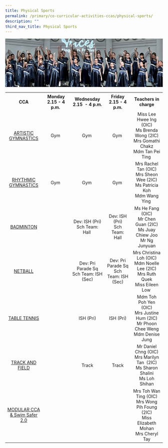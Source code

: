 ```yaml
---
title: Physical Sports
permalink: /primary/co-curricular-activities-ccas/physical-sports/
description: ""
third_nav_title: Physical Sports
---
```

![](/images/01%20Banner%20Photos/cca.jpg)

<table class="iveo_table ives_tab_simple3">
<tbody>
<tr>
<th style="text-align: center; width: 129px;">CCA</th>
<th style="text-align: center; width: 120px;">Monday<br />2.15 - 4 p.m.&nbsp;</th>
<th style="text-align: center; width: 136px;">Wednesday<br />2.15&nbsp; - 4 p.m.</th>
<th style="text-align: center; width: 120px;">Friday<br />2.15 - 4 p.m.</th>
<th style="text-align: center; width: 146px;">Teachers in charge</th>
</tr>
<tr>
<td style="text-align: center; width: 129px;"><a href="/primary/co-curricular-activities-ccas/physical-sports/artistic-gymnastics" target="">ARTISTIC GYMNASTICS</a></td>
<td style="text-align: center; width: 120px;">Gym&nbsp;</td>
<td style="text-align: center; width: 136px;">Gym&nbsp;</td>
<td style="text-align: center; width: 120px;">Gym&nbsp;</td>
<td style="text-align: center; width: 146px;">Miss Lee Hwee Ing (OIC)<br />Ms Brenda Wong (2IC)<br />Mrs Gomathi Chakz<br />Mdm Tan Pei Ting&nbsp;</td>
</tr>
<tr>
<td style="text-align: center; width: 129px;"><a href="/primary/co-curricular-activities-ccas/physical-sports/rhythmic-gymnastics" target="">RHYTHMIC GYMNASTICS</a></td>
<td style="text-align: center; width: 120px;">Gym&nbsp;</td>
<td style="text-align: center; width: 136px;">Gym&nbsp;</td>
<td style="text-align: center; width: 120px;">Gym&nbsp;</td>
<td style="text-align: center; width: 146px;">Mrs Rachel Tan (OIC)<br />Mrs Sheon Wee (2IC)<br />Ms Patricia Koh<br />Mdm Wang Ying&nbsp;</td>
</tr>
<tr>
<td style="text-align: center; width: 129px;"><a href="/primary/co-curricular-activities-ccas/physical-sports/badminton" target="">BADMINTON</a></td>
<td style="text-align: center; width: 120px;">&nbsp;</td>
<td style="text-align: center; width: 136px;">Dev: ISH (Pri)<br />Sch Team: Hall&nbsp;</td>
<td style="text-align: center; width: 120px;">Dev: ISH (Pri)<br />Sch Team: Hall</td>
<td style="text-align: center; width: 146px;">Ms He Fang (OIC)<br />Mr Chen Guan (2IC)<br />Ms Juay Chiew Joo<br />Mr Ng Junyuan</td>
</tr>
<tr>
<td style="text-align: center; width: 129px;"><a href="/primary/co-curricular-activities-ccas/physical-sports/netball" target="">NETBALL</a></td>
<td style="text-align: center; width: 120px;">&nbsp;</td>
<td style="text-align: center; width: 136px;">Dev: Pri Parade Sq<br />Sch Team: ISH (Sec)</td>
<td style="text-align: center; width: 120px;">Dev: Pri Parade Sq<br />Sch Team: ISH (Sec)</td>
<td style="text-align: center; width: 146px;">Mrs Christina Loh (OIC)<br />Mdm Noelle Lee (2IC)<br />Mrs Ruth Quek<br />Miss Eileen Low&nbsp;</td>
</tr>
<tr>
<td style="text-align: center; width: 129px;"><a href="/primary/co-curricular-activities-ccas/physical-sports/table-tennis" target="">TABLE TENNIS</a></td>
<td style="text-align: center; width: 120px;">&nbsp;</td>
<td style="text-align: center; width: 136px;">ISH (Pri)</td>
<td style="text-align: center; width: 120px;">ISH (Pri)</td>
<td style="text-align: center; width: 146px;">Mdm Toh Poh Yen (OIC)<br />Mrs Justine Hum (2IC)<br />Mr Phoon Chee Weng<br />Mdm Denise Jung</td>
</tr>
<tr>
<td style="text-align: center; width: 129px;"><a href="/primary/co-curricular-activities-ccas/physical-sports/track-and-field" target="">TRACK AND FIELD</a></td>
<td style="text-align: center; width: 120px;">&nbsp;</td>
<td style="text-align: center; width: 136px;">Track</td>
<td style="text-align: center; width: 120px;">Track</td>
<td style="text-align: center; width: 146px;">Mr Daniel Chng (OIC)<br />Mrs Marilyn Tan&nbsp; (2IC)<br />Ms Sharon Shalini<br />Ms Loh Shihan</td>
</tr>
<tr>
<td style="text-align: center; width: 129px;"><a href="/primary/co-curricular-activities-ccas/physical-sports/modular-cca" target="">MODULAR CCA &amp; Swim Safer 2.0</a></td>
<td style="text-align: center; width: 120px;">&nbsp;</td>
<td style="text-align: center; width: 136px;">&nbsp;</td>
<td style="text-align: center; width: 120px;">&nbsp;</td>
<td style="text-align: center; width: 146px;">Mrs Toh Wan Ting (OIC)<br />Mrs Wong Pih Foung (2IC)<br />Miss Elizabeth Mohan<br />Mrs Cheryl Tay</td>
</tr>
</tbody>
</table>